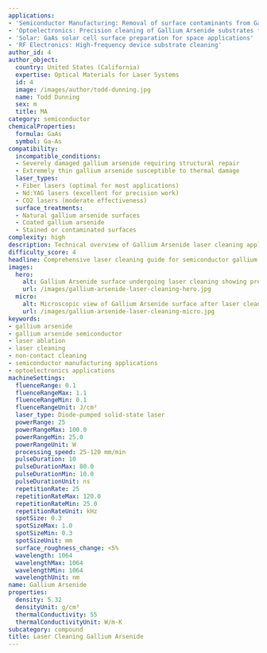 ```yaml
---
applications:
- 'Semiconductor Manufacturing: Removal of surface contaminants from Gallium Arsenide wafers'
- 'Optoelectronics: Precision cleaning of Gallium Arsenide substrates for LED and laser diode production'
- 'Solar: GaAs solar cell surface preparation for space applications'
- 'RF Electronics: High-frequency device substrate cleaning'
author_id: 4
author_object:
  country: United States (California)
  expertise: Optical Materials for Laser Systems
  id: 4
  image: /images/author/todd-dunning.jpg
  name: Todd Dunning
  sex: m
  title: MA
category: semiconductor
chemicalProperties:
  formula: GaAs
  symbol: Ga-As
compatibility:
  incompatible_conditions:
  - Severely damaged gallium arsenide requiring structural repair
  - Extremely thin gallium arsenide susceptible to thermal damage
  laser_types:
  - Fiber lasers (optimal for most applications)
  - Nd:YAG lasers (excellent for precision work)
  - CO2 lasers (moderate effectiveness)
  surface_treatments:
  - Natural gallium arsenide surfaces
  - Coated gallium arsenide
  - Stained or contaminated surfaces
complexity: high
description: Technical overview of Gallium Arsenide laser cleaning applications and parameters
difficulty_score: 4
headline: Comprehensive laser cleaning guide for semiconductor gallium arsenide
images:
  hero:
    alt: Gallium Arsenide surface undergoing laser cleaning showing precise contamination removal
    url: /images/gallium-arsenide-laser-cleaning-hero.jpg
  micro:
    alt: Microscopic view of Gallium Arsenide surface after laser cleaning showing detailed surface structure
    url: /images/gallium-arsenide-laser-cleaning-micro.jpg
keywords:
- gallium arsenide
- gallium arsenide semiconductor
- laser ablation
- laser cleaning
- non-contact cleaning
- semiconductor manufacturing applications
- optoelectronics applications
machineSettings:
  fluenceRange: 0.1
  fluenceRangeMax: 1.1
  fluenceRangeMin: 0.1
  fluenceRangeUnit: J/cm²
  laser_type: Diode-pumped solid-state laser
  powerRange: 25
  powerRangeMax: 100.0
  powerRangeMin: 25.0
  powerRangeUnit: W
  processing_speed: 25-120 mm/min
  pulseDuration: 10
  pulseDurationMax: 80.0
  pulseDurationMin: 10.0
  pulseDurationUnit: ns
  repetitionRate: 25
  repetitionRateMax: 120.0
  repetitionRateMin: 25.0
  repetitionRateUnit: kHz
  spotSize: 0.3
  spotSizeMax: 1.0
  spotSizeMin: 0.3
  spotSizeUnit: mm
  surface_roughness_change: <5%
  wavelength: 1064
  wavelengthMax: 1064
  wavelengthMin: 1064
  wavelengthUnit: nm
name: Gallium Arsenide
properties:
  density: 5.32
  densityUnit: g/cm³
  thermalConductivity: 55
  thermalConductivityUnit: W/m·K
subcategory: compound
title: Laser Cleaning Gallium Arsenide
---
```

